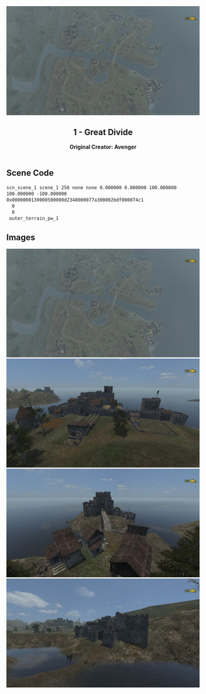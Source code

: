 <div align="center">

![Great Divide](Images/20190304165219-1.jpg)
## 1 - Great Divide
**Original Creator: Avenger**
<br><br>
</div>

## Scene Code
```
scn_scene_1 scene_1 256 none none 0.000000 0.000000 100.000000 100.000000 -100.000000 0x0000000130000500000d2348000077a300002bdf000074c1
  0
  0
 outer_terrain_pw_1 
```

## Images
![Great Divide](Images/20190304165219-1.jpg)
![Great Divide](Images/20190304165430-1.jpg)
![Great Divide](Images/20190304165514-1.jpg)
![Great Divide](Images/20190304165543-1.jpg)